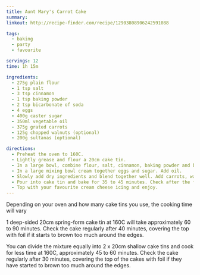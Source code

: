 ```yaml
---
title: Aunt Mary's Carrot Cake
summary:
linkout: http://recipe-finder.com/recipe/12903808906242591088

tags:
  - baking
  - party
  - favourite

servings: 12
time: 1h 15m

ingredients:
  - 275g plain flour
  - 1 tsp salt
  - 3 tsp cinnamon
  - 1 tsp baking powder
  - 2 tsp bicarbonate of soda
  - 4 eggs
  - 400g caster sugar
  - 350ml vegetable oil
  - 375g grated carrots
  - 125g chopped walnuts (optional)
  - 200g sultanas (optional)

directions:
  - Preheat the oven to 160C.
  - Lightly grease and flour a 20cm cake tin.
  - In a large bowl, combine flour, salt, cinnamon, baking powder and bicarbonate of soda.
  - In a large mixing bowl cream together eggs and sugar. Add oil.
  - Slowly add dry ingredients and blend together well. Add carrots, walnuts and sultanas.
  - Pour into cake tin and bake for 35 to 45 minutes. Check after the first 35 minutes, to see if a skewer inserted into the centre of the cake comes out clean. If not, continue to cook, checking every 5 minutes.
  - Top with your favourite cream cheese icing and enjoy.
---
```


Depending on your oven and how many cake tins you use, the cooking time will vary

1 deep-sided 20cm spring-form cake tin at 160C will take approximately 60 to 90 minutes. Check the cake regularly after 40 minutes, covering the top with foil if it starts to brown too much around the edges.

You can divide the mixture equally into 2 x 20cm shallow cake tins and cook for less time at 160C, approximately 45 to 60 minutes. Check the cake regularly after 30 minutes, covering the top of the cakes with foil if they have started to brown too much around the edges.
